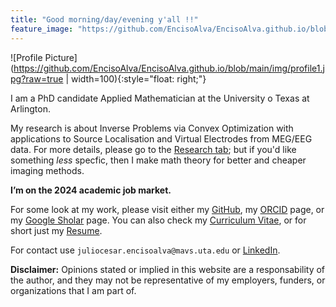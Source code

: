 ```yaml
---
title: "Good morning/day/evening y'all !!"
feature_image: "https://github.com/EncisoAlva/EncisoAlva.github.io/blob/main/img/banner_TB.jpg?raw=true"
---
```


![Profile Picture](https://github.com/EncisoAlva/EncisoAlva.github.io/blob/main/img/profile1.jpg?raw=true | width=100){:style="float: right;"}

I am a PhD candidate Applied Mathematician at the University o Texas at Arlington.

My research is about Inverse Problems via Convex Optimization with applications to Source Localisation and Virtual Electrodes from MEG/EEG data. 
For  more details, please go to the [Research tab](research.md); but
if you'd like something _less_ specfic, then I make math theory for better and cheaper imaging methods.

**I’m on the 2024 academic job market.**

For some look at my work, please visit either my [GitHub](https://github.com/EncisoAlva), my [ORCID](https://orcid.org/0000-0002-8315-6849) page, or my [Google Sholar](https://scholar.google.com/citations?hl=en&user=qqw6kegAAAAJ) page.
You can also check my [Curriculum Vitae](/files/EncisoAlva_CV.pdf?raw=true), or for short just my [Resume](/files/EncisoAlva_resume.pdf?raw=true).

For contact use `juliocesar.encisoalva@mavs.uta.edu` or [LinkedIn](https://www.linkedin.com/in/julio-enciso-alva/).

**Disclaimer:** Opinions stated or implied in this website are a responsability of the author, and they may not be representative of my employers, funders, or organizations that I am part of.